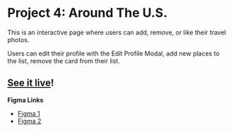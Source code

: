 # Project 4: Around The U.S.

This is an interactive page where users can add, remove, or like their travel photos. 

Users can edit their profile with the Edit Profile Modal, add new places to the list, remove the card from their list. 

## [See it live](https://hulyak.github.io/web_project_4/)!

**Figma Links**

- [Figma 1](https://www.figma.com/file/NYoOgIJw6t8pYuN51ceqMo/Sprint-4-Around-The-U.S.-desktop-mobile)
- [Figma 2](https://www.figma.com/file/XCcf9aRKy1L0guhQxQPINs/Sprint-5-Around-The-U.S.-desktop-mobile?node-id=0%3A1)
